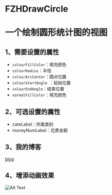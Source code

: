 # FZHDrawCircle
一个绘制圆形统计图的视图
====
## 1、需要设置的属性<br>
  * `colourFillColor`：填充颜色<br>
  * `colourRadius`：半径<br>
  * `colourArcCenter`：圆点位置<br>
  * `colourStartAngle `：起始位置<br>
  * `colourEndAngle`：结束位置<br>
  * `normalFillColor`：填充颜色<br>

## 2、可选设置的属性<br>
  * cateLabel：所属类别<br>
  * moneyNumLabel：花费金额<br>

## 3、我的博客<br>
[blog](http://www.cnblogs.com/fengzhihao/)

## 4、增添动画效果
![Alt Text](https://github.com/fengzhihao123/FZHDrawCircle/master/path/to/fzhPopView.gif)
